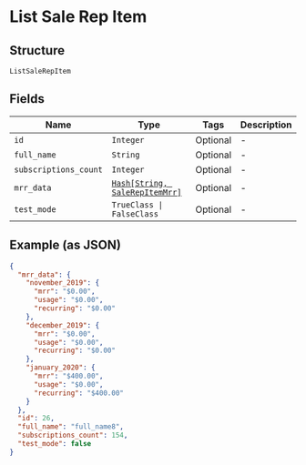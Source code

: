 
# List Sale Rep Item

## Structure

`ListSaleRepItem`

## Fields

| Name | Type | Tags | Description |
|  --- | --- | --- | --- |
| `id` | `Integer` | Optional | - |
| `full_name` | `String` | Optional | - |
| `subscriptions_count` | `Integer` | Optional | - |
| `mrr_data` | [`Hash[String, SaleRepItemMrr]`](../../doc/models/sale-rep-item-mrr.md) | Optional | - |
| `test_mode` | `TrueClass \| FalseClass` | Optional | - |

## Example (as JSON)

```json
{
  "mrr_data": {
    "november_2019": {
      "mrr": "$0.00",
      "usage": "$0.00",
      "recurring": "$0.00"
    },
    "december_2019": {
      "mrr": "$0.00",
      "usage": "$0.00",
      "recurring": "$0.00"
    },
    "january_2020": {
      "mrr": "$400.00",
      "usage": "$0.00",
      "recurring": "$400.00"
    }
  },
  "id": 26,
  "full_name": "full_name8",
  "subscriptions_count": 154,
  "test_mode": false
}
```

